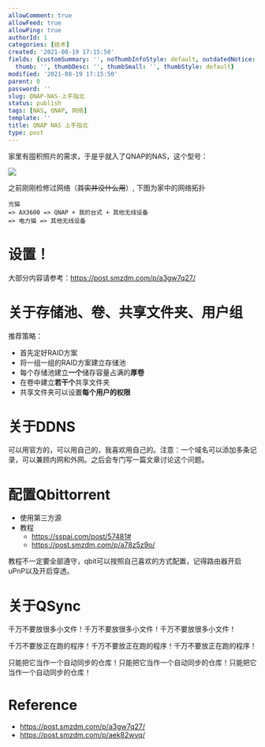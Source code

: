 ```yaml
---
allowComment: true
allowFeed: true
allowPing: true
authorId: 1
categories: [技术]
created: '2021-08-19 17:15:50'
fields: {customSummary: '', noThumbInfoStyle: default, outdatedNotice: 'no', reprint: standard,
  thumb: '', thumbDesc: '', thumbSmall: '', thumbStyle: default}
modified: '2021-08-19 17:15:50'
parent: 0
password: ''
slug: QNAP-NAS-上手指北
status: publish
tags: [NAS, QNAP, 网络]
template: ''
title: QNAP NAS 上手指北
type: post
---
```

家里有囤积照片的需求，于是乎就入了QNAP的NAS，这个型号：

![](https://cdn.jsdelivr.net/gh/JeffersonQin/blog-asset@latest/usr/picgo/20210820231057.png)

之前刚刚检修过网络（~~其实并没什么用~~）, 下图为家中的网络拓扑

```
光猫
=> AX3600 => QNAP + 我的台式 + 其他无线设备
=> 电力猫 => 其他无线设备
```

# 设置！

大部分内容请参考：https://post.smzdm.com/p/a3gw7q27/

# 关于存储池、卷、共享文件夹、用户组

推荐策略：
- 首先定好RAID方案
- 将一组一组的RAID方案建立存储池
- 每个存储池建立**一个**储存容量占满的**厚卷**
- 在卷中建立**若干个**共享文件夹
- 共享文件夹可以设置**每个用户的权限**

# 关于DDNS

可以用官方的，可以用自己的，我喜欢用自己的。注意：一个域名可以添加多条记录，可以兼顾内网和外网。之后会专门写一篇文章讨论这个问题。

# 配置Qbittorrent

- 使用第三方源
- 教程
  - https://sspai.com/post/57481#
  - https://post.smzdm.com/p/a78z5z9o/

教程不一定要全部遵守，qbit可以按照自己喜欢的方式配置，记得路由器开启uPnP以及开启穿透。

# 关于QSync

千万不要放很多小文件！千万不要放很多小文件！千万不要放很多小文件！

千万不要放正在跑的程序！千万不要放正在跑的程序！千万不要放正在跑的程序！

只能把它当作一个自动同步的仓库！只能把它当作一个自动同步的仓库！只能把它当作一个自动同步的仓库！

# Reference

- https://post.smzdm.com/p/a3gw7q27/
- https://post.smzdm.com/p/aek82wvq/
